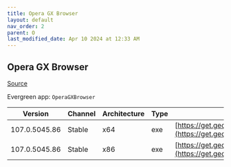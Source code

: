 ```yaml
---
title: Opera GX Browser
layout: default
nav_order: 2
parent: O
last_modified_date: Apr 10 2024 at 12:33 AM
---
```


## Opera GX Browser

[Source](https://www.opera.com/gx)

Evergreen app: `OperaGXBrowser`

| Version       | Channel | Architecture | Type | URI                                                                                                                                                                                            |
| ------------- | ------- | ------------ | ---- | ---------------------------------------------------------------------------------------------------------------------------------------------------------------------------------------------- |
| 107.0.5045.86 | Stable  | x64          | exe  | [https://get.geo.opera.com/pub/opera_gx/107.0.5045.86/win/Opera_GX_107.0.5045.86_Setup_x64.exe](https://get.geo.opera.com/pub/opera_gx/107.0.5045.86/win/Opera_GX_107.0.5045.86_Setup_x64.exe) |
| 107.0.5045.86 | Stable  | x86          | exe  | [https://get.geo.opera.com/pub/opera_gx/107.0.5045.86/win/Opera_GX_107.0.5045.86_Setup.exe](https://get.geo.opera.com/pub/opera_gx/107.0.5045.86/win/Opera_GX_107.0.5045.86_Setup.exe)         |
